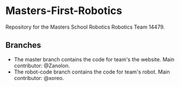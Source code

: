 # Masters-First-Robotics
Repository for the Masters School Robotics Robotics Team 14479.
## Branches
* The master branch contains the code for team's the website. Main contributor: @Zanolon.
* The robot-code branch contains the code for team's robot. Main contributor: @xoreo.